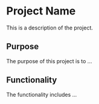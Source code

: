 # Project Name

This is a description of the project.

## Purpose

The purpose of this project is to ...

## Functionality

The functionality includes ...